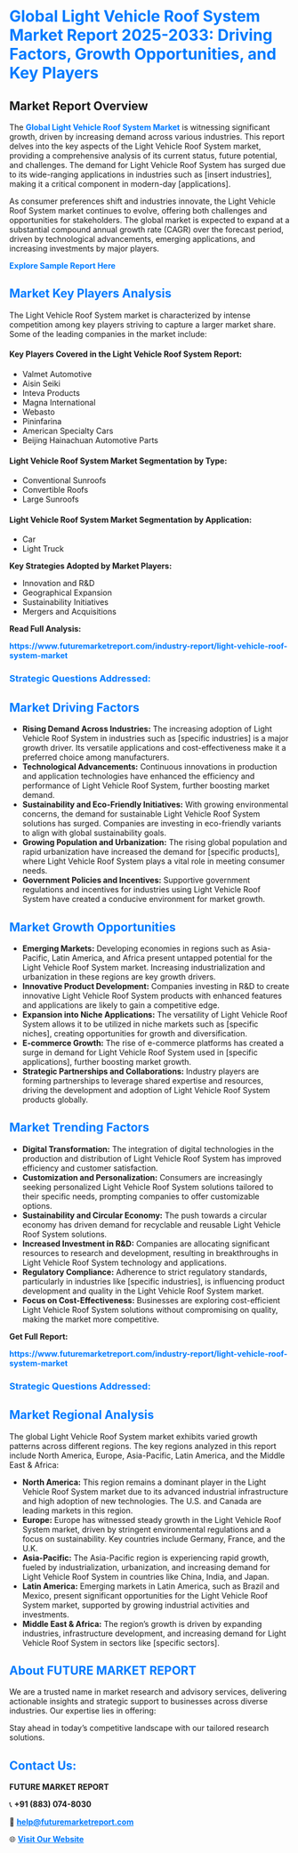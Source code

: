 <h1 style="color: #007BFF;">Global Light Vehicle Roof System Market Report 2025-2033: Driving Factors, Growth Opportunities, and Key Players</h1>

<section id="overview">
<h2>Market Report Overview</h2>
<p>The <a href="https://www.futuremarketreport.com/industry-report/light-vehicle-roof-system-market" style="color: #007BFF; text-decoration: none;"><strong>Global Light Vehicle Roof System Market</strong></a> is witnessing significant growth, driven by increasing demand across various industries. This report delves into the key aspects of the Light Vehicle Roof System market, providing a comprehensive analysis of its current status, future potential, and challenges. The demand for Light Vehicle Roof System has surged due to its wide-ranging applications in industries such as [insert industries], making it a critical component in modern-day [applications].</p>
<p>As consumer preferences shift and industries innovate, the Light Vehicle Roof System market continues to evolve, offering both challenges and opportunities for stakeholders. The global market is expected to expand at a substantial compound annual growth rate (CAGR) over the forecast period, driven by technological advancements, emerging applications, and increasing investments by major players.</p>
</section>

<section id="overview">
<p><a href="https://www.futuremarketreport.com/request-sample/reportId=62270" style="color: #007BFF; text-decoration: none;"><strong>Explore Sample Report Here</strong></a></p>
</section>

<section id="key-players">
<h2 style="color: #007BFF;">Market Key Players Analysis</h2>
<p>The Light Vehicle Roof System market is characterized by intense competition among key players striving to capture a larger market share. Some of the leading companies in the market include:</p>
<h4>Key Players Covered in the Light Vehicle Roof System Report:</h4>
<ul><li>Valmet Automotive</li><li>Aisin Seiki</li><li>Inteva Products</li><li>Magna International</li><li>Webasto</li><li>Pininfarina</li><li>American Specialty Cars</li><li>Beijing Hainachuan Automotive Parts</li></ul>
<h4>Light Vehicle Roof System Market Segmentation by Type:</h4>
<ul><li>Conventional Sunroofs</li><li>Convertible Roofs</li><li>Large Sunroofs</li></ul>

<h4>Light Vehicle Roof System Market Segmentation by Application:</h4>
<ul><li>Car</li><li>Light Truck</li></ul>
<p><strong>Key Strategies Adopted by Market Players:</strong></p>
<ul>
<li>Innovation and R&D</li>
<li>Geographical Expansion</li>
<li>Sustainability Initiatives</li>
<li>Mergers and Acquisitions</li>
</ul>
</section>

<section>
<p><strong>Read Full Analysis: </strong></p><a href="https://www.futuremarketreport.com/industry-report/light-vehicle-roof-system-market" style="color: #007BFF; text-decoration: none;"><strong>https://www.futuremarketreport.com/industry-report/light-vehicle-roof-system-market</strong></a>
<h3 style="color: #007BFF;">Strategic Questions Addressed:</h3>
</section>

<section id="driving-factors">
<h2 style="color: #007BFF;">Market Driving Factors</h2>
<ul>
<li><strong>Rising Demand Across Industries:</strong> The increasing adoption of Light Vehicle Roof System in industries such as [specific industries] is a major growth driver. Its versatile applications and cost-effectiveness make it a preferred choice among manufacturers.</li>
<li><strong>Technological Advancements:</strong> Continuous innovations in production and application technologies have enhanced the efficiency and performance of Light Vehicle Roof System, further boosting market demand.</li>
<li><strong>Sustainability and Eco-Friendly Initiatives:</strong> With growing environmental concerns, the demand for sustainable Light Vehicle Roof System solutions has surged. Companies are investing in eco-friendly variants to align with global sustainability goals.</li>
<li><strong>Growing Population and Urbanization:</strong> The rising global population and rapid urbanization have increased the demand for [specific products], where Light Vehicle Roof System plays a vital role in meeting consumer needs.</li>
<li><strong>Government Policies and Incentives:</strong> Supportive government regulations and incentives for industries using Light Vehicle Roof System have created a conducive environment for market growth.</li>
</ul>
</section>

<section id="growth-opportunities">
<h2 style="color: #007BFF;">Market Growth Opportunities</h2>
<ul>
<li><strong>Emerging Markets:</strong> Developing economies in regions such as Asia-Pacific, Latin America, and Africa present untapped potential for the Light Vehicle Roof System market. Increasing industrialization and urbanization in these regions are key growth drivers.</li>
<li><strong>Innovative Product Development:</strong> Companies investing in R&D to create innovative Light Vehicle Roof System products with enhanced features and applications are likely to gain a competitive edge.</li>
<li><strong>Expansion into Niche Applications:</strong> The versatility of Light Vehicle Roof System allows it to be utilized in niche markets such as [specific niches], creating opportunities for growth and diversification.</li>
<li><strong>E-commerce Growth:</strong> The rise of e-commerce platforms has created a surge in demand for Light Vehicle Roof System used in [specific applications], further boosting market growth.</li>
<li><strong>Strategic Partnerships and Collaborations:</strong> Industry players are forming partnerships to leverage shared expertise and resources, driving the development and adoption of Light Vehicle Roof System products globally.</li>
</ul>
</section>

<section id="trending-factors">
<h2 style="color: #007BFF;">Market Trending Factors</h2>
<ul>
<li><strong>Digital Transformation:</strong> The integration of digital technologies in the production and distribution of Light Vehicle Roof System has improved efficiency and customer satisfaction.</li>
<li><strong>Customization and Personalization:</strong> Consumers are increasingly seeking personalized Light Vehicle Roof System solutions tailored to their specific needs, prompting companies to offer customizable options.</li>
<li><strong>Sustainability and Circular Economy:</strong> The push towards a circular economy has driven demand for recyclable and reusable Light Vehicle Roof System solutions.</li>
<li><strong>Increased Investment in R&D:</strong> Companies are allocating significant resources to research and development, resulting in breakthroughs in Light Vehicle Roof System technology and applications.</li>
<li><strong>Regulatory Compliance:</strong> Adherence to strict regulatory standards, particularly in industries like [specific industries], is influencing product development and quality in the Light Vehicle Roof System market.</li>
<li><strong>Focus on Cost-Effectiveness:</strong> Businesses are exploring cost-efficient Light Vehicle Roof System solutions without compromising on quality, making the market more competitive.</li>
</ul>
</section>

<section>
<p><strong>Get Full Report: </strong></p><a href="https://www.futuremarketreport.com/industry-report/light-vehicle-roof-system-market" style="color: #007BFF; text-decoration: none;"><strong>https://www.futuremarketreport.com/industry-report/light-vehicle-roof-system-market</strong></a>
<h3 style="color: #007BFF;">Strategic Questions Addressed:</h3>
</section>


<section id="regional-analysis">
<h2 style="color: #007BFF;">Market Regional Analysis</h2>
<p>The global Light Vehicle Roof System market exhibits varied growth patterns across different regions. The key regions analyzed in this report include North America, Europe, Asia-Pacific, Latin America, and the Middle East & Africa:</p>
<ul>
<li><strong>North America:</strong> This region remains a dominant player in the Light Vehicle Roof System market due to its advanced industrial infrastructure and high adoption of new technologies. The U.S. and Canada are leading markets in this region.</li>
<li><strong>Europe:</strong> Europe has witnessed steady growth in the Light Vehicle Roof System market, driven by stringent environmental regulations and a focus on sustainability. Key countries include Germany, France, and the U.K.</li>
<li><strong>Asia-Pacific:</strong> The Asia-Pacific region is experiencing rapid growth, fueled by industrialization, urbanization, and increasing demand for Light Vehicle Roof System in countries like China, India, and Japan.</li>
<li><strong>Latin America:</strong> Emerging markets in Latin America, such as Brazil and Mexico, present significant opportunities for the Light Vehicle Roof System market, supported by growing industrial activities and investments.</li>
<li><strong>Middle East & Africa:</strong> The region’s growth is driven by expanding industries, infrastructure development, and increasing demand for Light Vehicle Roof System in sectors like [specific sectors].</li>
</ul>
</section>

<footer>
<h2 style="color: #007BFF;">About FUTURE MARKET REPORT</h2>
<p>We are a trusted name in market research and advisory services, delivering actionable insights and strategic support to businesses across diverse industries. Our expertise lies in offering:</p>

<p>Stay ahead in today’s competitive landscape with our tailored research solutions.</p>

<h2 style="color: #007BFF;">Contact Us:</h2>
<p><strong>FUTURE MARKET REPORT</strong></p>
<p>📞 <strong>+91 (883) 074-8030</strong></p>
<p>📧 <strong><a href="mailto:help@futuremarketreport.com" style="color: #007BFF;">help@futuremarketreport.com</a></strong></p>
<p>🌐 <strong><a href="https://www.futuremarketreport.com/" style="color: #007BFF;">Visit Our Website</a></strong></p>
</footer>